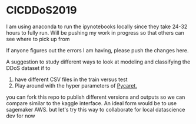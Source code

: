 # CICDDoS2019

I am using anaconda to run the ipynotebooks locally since they take 24-32 hours to fully run.
Will be pushing my work in progress so that others can see where to pick up from

If anyone figures out the errors I am having, please push the changes here.

A suggestion to study different ways to look at modeling and classifying the DDoS dataset if to

1) have different CSV files in the train versus test
2) Play around with the hyper parameters of [Pycaret.]((https://pycaret.gitbook.io/docs))

you can fork this repo to publish different versions and outputs so we can compare similar to the kaggle interface.
An ideal form would be to use sagemaker AWS.
but let's try this way to collaborate for local datascience dev for now
